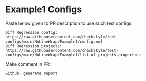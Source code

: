 # Example1 Configs
Paste below given to PR description to use such test configs:
```
Diff Regression config: https://raw.githubusercontent.com/checkstyle/test-configs/main/NoLineWrap/Example1/config.xml
Diff Regression projects: https://raw.githubusercontent.com/checkstyle/test-configs/main/NoLineWrap/Example1/list-of-projects.properties
```
Make comment in PR:
```
Github, generate report
```
